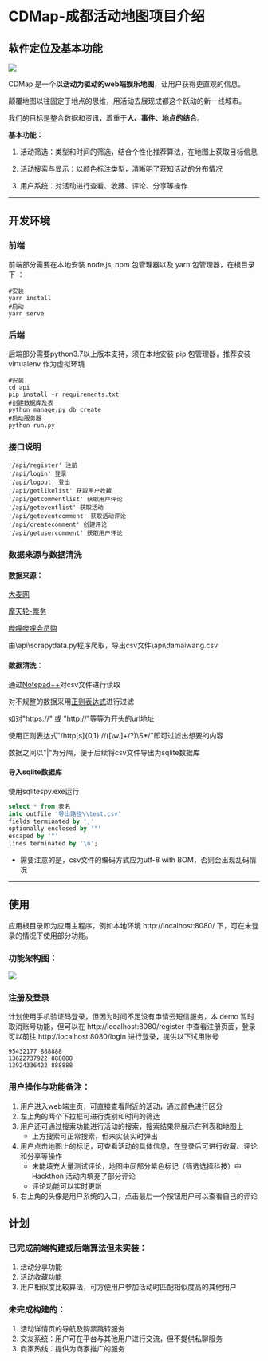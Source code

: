 # CDMap-成都活动地图项目介绍

## 软件定位及基本功能

![](http://yiwencc.com/cdmap-logo.jpg)

CDMap 是一个**以活动为驱动的web端娱乐地图**，让用户获得更直观的信息。

颠覆地图以往固定于地点的思维，用活动去展现成都这个跃动的新一线城市。

我们的目标是整合数据和资讯，着重于**人、事件、地点的结合**。



**基本功能：**

1. 活动筛选：类型和时间的筛选，结合个性化推荐算法，在地图上获取目标信息

2. 活动搜索与显示：以颜色标注类型，清晰明了获知活动的分布情况

3. 用户系统：对活动进行查看、收藏、评论、分享等操作



----------

## 开发环境
### 前端
前端部分需要在本地安装 node.js, npm 包管理器以及 yarn 包管理器，在根目录下 ： 

    #安装
    yarn install
    #启动
    yarn serve


### 后端

后端部分需要python3.7以上版本支持，须在本地安装 pip 包管理器，推荐安装 virtualenv 作为虚拟环境

```
#安装
cd api
pip install -r requirements.txt
#创建数据库及表
python manage.py db_create
#启动服务器
python run.py
```

### 接口说明

    '/api/register' 注册
    '/api/login' 登录
    '/api/logout' 登出
    '/api/getlikelist' 获取用户收藏
    '/api/getcommentlist' 获取用户评论
    '/api/geteventlist' 获取活动
    '/api/geteventcomment' 获取活动评论
    '/api/createcomment' 创建评论
    '/api/getusercomment' 获取用户评论



### 数据来源与数据清洗

#### 数据来源：

[大麦网](https://search.damai.cn/search.htm?spm=a2oeg.home.category.ditem_0.758523e1NU00KE&ctl=%E6%BC%94%E5%94%B1%E4%BC%9A&order=1&cty=%E6%88%90%E9%83%BD)

[摩天轮-票务](https://www.moretickets.com/?utm_source=baidupz-pc&utm_medium=cpt&utm_campaign=logo)

[哔哩哔哩会员购](https://www.baidu.com/link?url=qXjQAUjazBWlV2ZAUemCfoxQd5reyYBE7XH9bvatGSYRkyQDCBvwru7gKDoExY1s&wd=&eqid=f0b3924f000da65c000000025de366a0)

由\api\scrapydata.py程序爬取，导出csv文件\api\damaiwang.csv

#### 数据清洗：

通过[Notepad++](https://www.baidu.com/link?url=3HyDgeJ2tJPpGZXycPKYiF_zPtulwp-xODASJ2Rvuwf1cDYErT50KxmW9BR5aRae&wd=&eqid=e90a0b3c000b25da000000025de367d9)对csv文件进行读取

对不规整的数据采用[正则表达式](https://www.baidu.com/link?url=zg4x5MylyXJOpwzHAev2S9QfeczGnITIwgRFxbCN9DlGfQ8eAWgG7DZNudSZTtdNyZxrLp33JyKdPT8heet6RK&wd=&eqid=b208ff1c0003ff9d000000025de367ac)进行过滤

如对"https://" 或 "http://"等等为开头的url地址

使用正则表达式"/http[s]{0,1}:\/\/([\w.]+\/?)\S*/"即可过滤出想要的内容

数据之间以"|"为分隔，便于后续将csv文件导出为sqlite数据库

#### 导入sqlite数据库

使用sqlitespy.exe运行

```SQL
select * from 表名
into outfile '导出路径\\test.csv'
fields terminated by ','
optionally enclosed by '"'
escaped by '"'
lines terminated by '\n';
```

* 需要注意的是，csv文件的编码方式应为utf-8 with BOM，否则会出现乱码情况



-----------

## 使用
应用根目录即为应用主程序，例如本地环境 http://localhost:8080/ 下，可在未登录的情况下使用部分功能。

### 功能架构图：

![](http://yiwencc.com/CDMap1.png)



### 注册及登录

计划使用手机验证码登录，但因为时间不足没有申请云短信服务，本 demo 暂时取消账号功能，但可以在 http://localhost:8080/register 中查看注册页面，登录可以前往 http://localhost:8080/login 进行登录，提供以下试用账号  

    95432177 888888
    13622737922 888888
    13924336422 888888



### 用户操作与功能备注：

1. 用户进入web端主页，可直接查看附近的活动，通过颜色进行区分
2. 左上角的两个下拉框可进行类别和时间的筛选
3. 用户还可通过搜索功能进行活动的搜索，搜索结果将展示在列表和地图上
   - 上方搜索可正常搜索，但未实装实时弹出
4. 用户点击地图上的标记，可查看活动的具体信息，在登录后可进行收藏、评论和分享等操作
   - 未能填充大量测试评论，地图中间部分紫色标记（筛选选择科技）中 Hackthon 活动内填充了部分评论
   - 评论功能可以实时更新
5. 右上角的头像是用户系统的入口，点击最后一个按钮用户可以查看自己的评论



## 计划

### 已完成前端构建或后端算法但未实装：

1. 活动分享功能
2. 活动收藏功能
3. 用户相似度比较算法，可方便用户参加活动时匹配相似度高的其他用户



### 未完成构建的：

1. 活动详情页的导航及购票跳转服务
2. 交友系统：用户可在平台与其他用户进行交流，但不提供私聊服务
3. 商家热线：提供为商家推广的服务